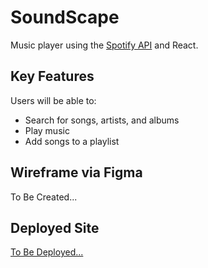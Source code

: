 # SoundScape
Music player using the [Spotify API](https://developer.spotify.com/) and React. 

## Key Features
Users will be able to:
- Search for songs, artists, and albums
- Play music 
- Add songs to a playlist

## Wireframe via Figma

To Be Created...

## Deployed Site

[To Be Deployed...]()